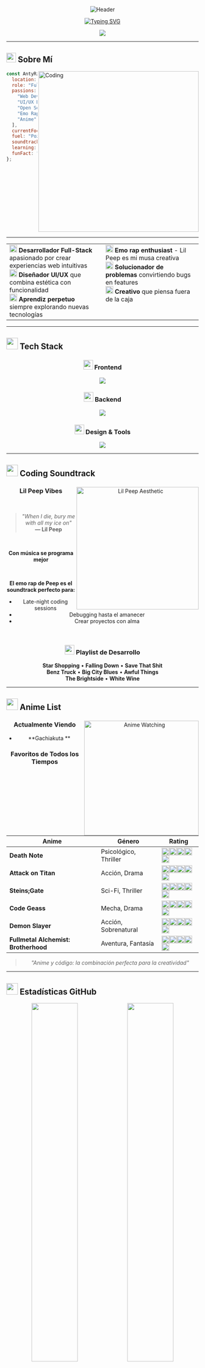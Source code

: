 <div align="center">

![Header](https://capsule-render.vercel.app/api?type=waving&color=gradient&customColorList=12,14,18,20,24&height=250&section=header&text=AntyRzk&fontSize=90&fontColor=fff&animation=fadeIn&fontAlignY=35&desc=Full-Stack%20Developer%20%7C%20UI/UX%20Designer%20%7C%20Emo%20Rap%20Enthusiast&descAlignY=55&descAlign=50&descSize=20)

[![Typing SVG](https://readme-typing-svg.demolab.com?font=Fira+Code&weight=600&size=28&duration=2500&pause=1000&color=F87171&center=true&vCenter=true&random=false&width=700&lines=Transformando+ideas+en+c%C3%B3digo+%F0%9F%92%BB;Creando+experiencias+digitales+%E2%9C%A8;Full-Stack+Developer+%F0%9F%9A%80;Apasionado+por+la+tecnolog%C3%ADa+%F0%9F%94%A5;Coding+with+Lil+Peep+vibes+%F0%9F%96%A4)](https://git.io/typing-svg)

<img src="https://user-images.githubusercontent.com/73097560/115834477-dbab4500-a447-11eb-908a-139a6edaec5c.gif">

</div>

---

## <img src="https://media2.giphy.com/media/QssGEmpkyEOhBCb7e1/giphy.gif?cid=ecf05e47a0n3gi1bfqntqmob8g9aid1oyj2wr3ds3mg700bl&rid=giphy.gif" width="25"> Sobre Mí

<img align="right" alt="Coding" width="420" src="https://user-images.githubusercontent.com/74038190/229223263-cf2e4b07-2615-4f87-9c38-e37600f8381a.gif">

```javascript
const AntyRzk = {
  location: "México, Yucatán",
  role: "Full-Stack Developer",
  passions: [
    "Web Development",
    "UI/UX Design",
    "Open Source",
    "Emo Rap Music",
    "Anime"
  ],
  currentFocus: "Scalable web apps",
  fuel: "Pozole",
  soundtrack: "Lil Peep on repeat",
  learning: ["React", "TypeScript", "Cloud"],
  funFact: "El mejor código se escribe a medianoche con música"
};
```

<br clear="right"/>

---

<table>
  <tr>
    <td width="50%" valign="top">
      <img src="https://media.giphy.com/media/WFZvB7VIXBgiz3oDXE/giphy.gif" width="20"> <b>Desarrollador Full-Stack</b> apasionado por crear experiencias web intuitivas<br>
      <img src="https://media.giphy.com/media/SWoSkN6DxTszqIKEqv/giphy.gif" width="20"> <b>Diseñador UI/UX</b> que combina estética con funcionalidad<br>
      <img src="https://media.giphy.com/media/L1R1tvI9svkIWwpVYr/giphy.gif" width="20"> <b>Aprendiz perpetuo</b> siempre explorando nuevas tecnologías
    </td>
    <td width="50%" valign="top">
      <img src="https://media.giphy.com/media/1zKSLWfY7hoYw/giphy.gif" width="20"> <b>Emo rap enthusiast</b> - Lil Peep es mi musa creativa<br>
      <img src="https://media.giphy.com/media/kH6CqYiquZawmU1HI6/giphy.gif" width="20"> <b>Solucionador de problemas</b> convirtiendo bugs en features<br>
      <img src="https://media.giphy.com/media/3oKIPnAiaMCws8nOsE/giphy.gif" width="20"> <b>Creativo</b> que piensa fuera de la caja
    </td>
  </tr>
</table>

---

## <img src="https://media.giphy.com/media/iY8CRBdQXODJSCERIr/giphy.gif" width="30"> Tech Stack

<div align="center">

### <img src="https://media.giphy.com/media/QssGEmpkyEOhBCb7e1/giphy.gif" width="25"> Frontend
<img src="https://skillicons.dev/icons?i=html,css,js,bootstrap,react,tailwind" />

### <img src="https://media.giphy.com/media/kdFc8fubgS31b8DsVu/giphy.gif" width="25"> Backend
<img src="https://skillicons.dev/icons?i=php,laravel,nodejs,express,mysql,mongodb" />

### <img src="https://media.giphy.com/media/SWoSkN6DxTszqIKEqv/giphy.gif" width="25"> Design & Tools
<img src="https://skillicons.dev/icons?i=figma,xd,photoshop,git,github,vscode,postman" />

</div>

---

## <img src="https://media.giphy.com/media/W5kd2CVDpkRCDyyunU/giphy.gif" width="30"> Coding Soundtrack

<div align="center">

<img align="right" alt="Lil Peep Aesthetic" width="320" src="https://media.giphy.com/media/xT9IgDEI1iZyb2wqo8/giphy.gif">

### Lil Peep Vibes

<br>

> *"When I die, bury me with all my ice on"*  
> **— Lil Peep** 

<br>

**Con música se programa mejor** 

<br>

**El emo rap de Peep es el soundtrack perfecto para:**

-  Late-night coding sessions
- Debugging hasta el amanecer
-  Crear proyectos con alma

<br>

### <img src="https://media.giphy.com/media/ObNTw8Uzwy6KQ/giphy.gif" width="25"> Playlist de Desarrollo

**Star Shopping** • **Falling Down** • **Save That Shit**  
**Benz Truck** • **Big City Blues** • **Awful Things**  
**The Brightside** • **White Wine**

</div>

---

## <img src="https://media.giphy.com/media/LMt9638dO8dftAjtco/giphy.gif" width="30"> Anime List

<div align="center">

<img align="right" alt="Anime Watching" width="300" src="https://media.giphy.com/media/mDFpdL1UxdVZRBN2V4/giphy.gif">

### Actualmente Viendo

- **Gachiakuta ** 


### Favoritos de Todos los Tiempos

| Anime | Género | Rating |
|-------|--------|--------|
| **Death Note** | Psicológico, Thriller |<img src="https://media.giphy.com/media/ObNTw8Uzwy6KQ/giphy.gif" width="20"><img src="https://media.giphy.com/media/ObNTw8Uzwy6KQ/giphy.gif" width="20"><img src="https://media.giphy.com/media/ObNTw8Uzwy6KQ/giphy.gif" width="20"><img src="https://media.giphy.com/media/ObNTw8Uzwy6KQ/giphy.gif" width="20"><img src="https://media.giphy.com/media/ObNTw8Uzwy6KQ/giphy.gif" width="20"> |
| **Attack on Titan** | Acción, Drama |<img src="https://media.giphy.com/media/ObNTw8Uzwy6KQ/giphy.gif" width="20"><img src="https://media.giphy.com/media/ObNTw8Uzwy6KQ/giphy.gif" width="20"><img src="https://media.giphy.com/media/ObNTw8Uzwy6KQ/giphy.gif" width="20"><img src="https://media.giphy.com/media/ObNTw8Uzwy6KQ/giphy.gif" width="20"><img src="https://media.giphy.com/media/ObNTw8Uzwy6KQ/giphy.gif" width="20"> |
| **Steins;Gate** | Sci-Fi, Thriller |<img src="https://media.giphy.com/media/ObNTw8Uzwy6KQ/giphy.gif" width="20"><img src="https://media.giphy.com/media/ObNTw8Uzwy6KQ/giphy.gif" width="20"><img src="https://media.giphy.com/media/ObNTw8Uzwy6KQ/giphy.gif" width="20"><img src="https://media.giphy.com/media/ObNTw8Uzwy6KQ/giphy.gif" width="20"><img src="https://media.giphy.com/media/ObNTw8Uzwy6KQ/giphy.gif" width="20"> |
| **Code Geass** | Mecha, Drama |<img src="https://media.giphy.com/media/ObNTw8Uzwy6KQ/giphy.gif" width="20"><img src="https://media.giphy.com/media/ObNTw8Uzwy6KQ/giphy.gif" width="20"><img src="https://media.giphy.com/media/ObNTw8Uzwy6KQ/giphy.gif" width="20"><img src="https://media.giphy.com/media/ObNTw8Uzwy6KQ/giphy.gif" width="20"><img src="https://media.giphy.com/media/ObNTw8Uzwy6KQ/giphy.gif" width="20"> |
| **Demon Slayer** | Acción, Sobrenatural |<img src="https://media.giphy.com/media/ObNTw8Uzwy6KQ/giphy.gif" width="20"><img src="https://media.giphy.com/media/ObNTw8Uzwy6KQ/giphy.gif" width="20"><img src="https://media.giphy.com/media/ObNTw8Uzwy6KQ/giphy.gif" width="20"><img src="https://media.giphy.com/media/ObNTw8Uzwy6KQ/giphy.gif" width="20"><img src="https://media.giphy.com/media/ObNTw8Uzwy6KQ/giphy.gif" width="20"> |
| **Fullmetal Alchemist: Brotherhood** | Aventura, Fantasía |<img src="https://media.giphy.com/media/ObNTw8Uzwy6KQ/giphy.gif" width="20"><img src="https://media.giphy.com/media/ObNTw8Uzwy6KQ/giphy.gif" width="20"><img src="https://media.giphy.com/media/ObNTw8Uzwy6KQ/giphy.gif" width="20"><img src="https://media.giphy.com/media/ObNTw8Uzwy6KQ/giphy.gif" width="20"><img src="https://media.giphy.com/media/ObNTw8Uzwy6KQ/giphy.gif" width="20"> |

> <img src="https://media.giphy.com/media/hTDQBjD62MRdmdgixv/giphy.gif" width="15"> *"Anime y código: la combinación perfecta para la creatividad"* <img src="https://media.giphy.com/media/hTDQBjD62MRdmdgixv/giphy.gif" width="15">

</div>

---

## <img src="https://media.giphy.com/media/iY8CRBdQXODJSCERIr/giphy.gif" width="30"> Estadísticas GitHub

<div align="center">

<img width="49%" src="https://github-readme-stats.vercel.app/api?username=AntyRzk&show_icons=true&theme=radical&hide_border=true&bg_color=0D1117&text_color=FFFFFF&icon_color=F87171&title_color=F87171&count_private=true&include_all_commits=true" />
<img width="49%" src="https://github-readme-streak-stats.herokuapp.com/?user=AntyRzk&theme=radical&hide_border=true&background=0D1117&ring=F87171&fire=F87171&currStreakLabel=F87171" />

<img width="60%" src="https://github-readme-stats.vercel.app/api/top-langs/?username=AntyRzk&layout=compact&theme=radical&hide_border=true&bg_color=0D1117&text_color=FFFFFF&title_color=F87171&langs_count=10" />

<img src="https://github-profile-trophy.vercel.app/?username=AntyRzk&theme=radical&no-frame=true&no-bg=true&row=1&column=7" width="100%" />

</div>

---

## <img src="https://media.giphy.com/media/QssGEmpkyEOhBCb7e1/giphy.gif?cid=ecf05e47a0n3gi1bfqntqmob8g9aid1oyj2wr3ds3mg700bl&rid=giphy.gif" width="25"> Proyectos Destacados

<div align="center">

<img src="https://media.giphy.com/media/L1R1tvI9svkIWwpVYr/giphy.gif" width="350"/>

### <img src="https://media.giphy.com/media/kH6CqYiquZawmU1HI6/giphy.gif" width="25"> En Proceso...

**Estoy trabajando en proyectos increíbles que pronto estarán aquí**

> *"Building something amazing takes time"* <img src="https://media.giphy.com/media/3o7bu3XilJ5BOiSGic/giphy.gif" width="20">

<img src="https://media.giphy.com/media/WFZvB7VIXBgiz3oDXE/giphy.gif" width="20"> **Próximamente**: Proyectos full-stack, herramientas útiles y experimentos creativos

<img src="https://media.giphy.com/media/3o6ZtluUDuJSanzMk0/giphy.gif" width="20"> Mientras tanto, explora mis repositorios → [**GitHub**](https://github.com/AntyRzk)

</div>

---

## <img src="https://media.giphy.com/media/W5kd2CVDpkRCDyyunU/giphy.gif" width="30"> Actividad Reciente

<div align="center">

![Activity Graph](https://github-readme-activity-graph.vercel.app/graph?username=AntyRzk&theme=react-dark&hide_border=true&bg_color=0D1117&color=F87171&line=F87171&point=FFFFFF&area=true&custom_title=Contribuciones%20de%20AntyRzk)

</div>

---

## <img src="https://media.giphy.com/media/LnQjpWaON8nhr21vNW/giphy.gif" width="40"> Conecta Conmigo

<div align="center">

<a href="https://discord.com/users/592915435071078488">
  <img src="https://img.shields.io/badge/Discord-5865F2?style=for-the-badge&logo=discord&logoColor=white" height="40" />
</a>
<a href="https://github.com/AntyRzk">
  <img src="https://img.shields.io/badge/GitHub-181717?style=for-the-badge&logo=github&logoColor=white" height="40" />
</a>

<img src="https://capsule-render.vercel.app/api?type=rect&color=gradient&customColorList=12,14,18,20,24&height=3" width="100%">

</div>

---

## <img src="https://media.giphy.com/media/ObNTw8Uzwy6KQ/giphy.gif" width="30"> Random Dev Quote

<div align="center">

![Quote](https://quotes-github-readme.vercel.app/api?type=horizontal&theme=radical&border=true)

</div>

---

<div align="center">

*"El código es poesía, y cada función es un verso"* 

<img src="https://komarev.com/ghpvc/?username=AntyRzk&label=Visitas%20al%20Perfil&color=F87171&style=for-the-badge" alt="Profile Views" />

**¡Gracias por visitar!**  
*Si te gusta lo que ves, no olvides dejar una* <img src="https://media.giphy.com/media/ObNTw8Uzwy6KQ/giphy.gif" width="20"> *en mis repos*

![Footer](https://capsule-render.vercel.app/api?type=waving&color=gradient&height=100&section=footer&text=またね!&fontSize=40&fontColor=ffffff)

</div>
